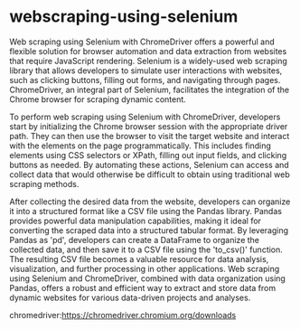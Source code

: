 # webscraping-using-selenium


Web scraping using Selenium with ChromeDriver offers a powerful and flexible solution for browser automation and data extraction from websites that require JavaScript rendering. Selenium is a widely-used web scraping library that allows developers to simulate user interactions with websites, such as clicking buttons, filling out forms, and navigating through pages. ChromeDriver, an integral part of Selenium, facilitates the integration of the Chrome browser for scraping dynamic content.

To perform web scraping using Selenium with ChromeDriver, developers start by initializing the Chrome browser session with the appropriate driver path. They can then use the browser to visit the target website and interact with the elements on the page programmatically. This includes finding elements using CSS selectors or XPath, filling out input fields, and clicking buttons as needed. By automating these actions, Selenium can access and collect data that would otherwise be difficult to obtain using traditional web scraping methods.

After collecting the desired data from the website, developers can organize it into a structured format like a CSV file using the Pandas library. Pandas provides powerful data manipulation capabilities, making it ideal for converting the scraped data into a structured tabular format. By leveraging Pandas as 'pd', developers can create a DataFrame to organize the collected data, and then save it to a CSV file using the 'to_csv()' function. The resulting CSV file becomes a valuable resource for data analysis, visualization, and further processing in other applications. Web scraping using Selenium and ChromeDriver, combined with data organization using Pandas, offers a robust and efficient way to extract and store data from dynamic websites for various data-driven projects and analyses.


chromedriver:https://chromedriver.chromium.org/downloads
